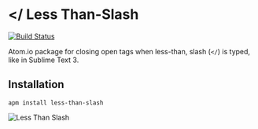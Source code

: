 # </ Less Than-Slash

[![Build Status](https://travis-ci.org/mrhanlon/less-than-slash.png)](https://travis-ci.org/mrhanlon/less-than-slash)

Atom.io package for closing open tags when less-than, slash (`</`) is typed, like in Sublime Text 3.

## Installation

`apm install less-than-slash`

![Less Than Slash](https://mrhanlon.github.io/images/less-than-slash.gif)
